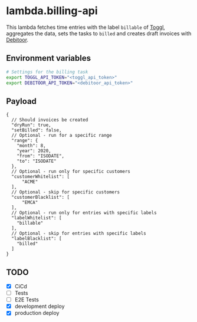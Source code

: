 # lambda.billing-api

This lambda fetches time entries with the label `billable` of [Toggl](https://track.toggl.com/), aggregates the data, sets the tasks to `billed` and creates draft invoices with [Debitoor](https://debitoor.de/).

## Environment variables

```bash
# Settings for the billing task
export TOGGL_API_TOKEN="<toggl_api_token>"
export DEBITOOR_API_TOKEN="<debitoor_api_token>"
```

## Payload

```jsonc
{
  // Should invoices be created
  "dryRun": true,
  "setBilled": false,
  // Optional - run for a specific range
  "range": {
    "month": 8,
    "year": 2020,
    "from": "ISODATE",
    "to": "ISODATE"
  },
  // Optional - run only for specific customers
  "customerWhitelist": [
      "ACME"
  ],
  // Optional - skip for specific customers
  "customerBlacklist": [
      "EMCA"
  ],
  // Optional - run only for entries with specific labels
  "labelWhitelist": [
    "billable"
  ],
  // Optional - skip for entries with specific labels
  "labelBlacklist": [
    "billed"
  ]
}
```

## TODO

- [x] CiCd
- [ ] Tests
- [ ] E2E Tests
- [x] development deploy
- [x] production deploy
